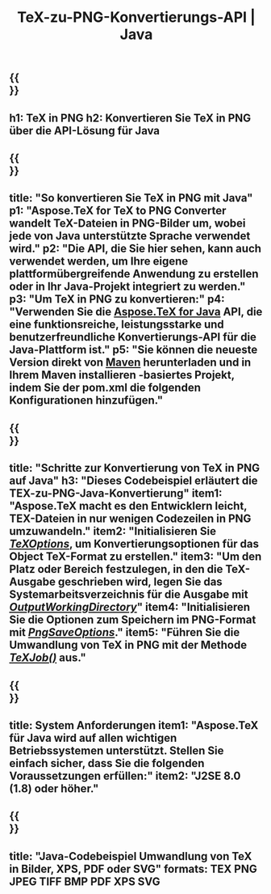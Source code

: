 ﻿---
translation: true
template: /_templates/_conversion-child-java.md
title: TeX-zu-PNG-Konvertierungs-API | Java
description: TeX-zu-PNG-Konvertierungsfunktion. Integrieren Sie diese lokale Java-Bibliothek in Ihr Projekt oder verwenden Sie plattformübergreifende Anwendungen, um TeX in PNG zu konvertieren.
keywords: tex zu png api java, tex2png integrieren
url: /java/conversion/tex-to-png/
family: tex
platformtag: java
feature: conversion
informat: TEX
outformat: PNG
otherformats: BMP TIFF JPEG PDF XPS SVG
---

{{<section banner>}}
---
h1: TeX in PNG
h2: Konvertieren Sie TeX in PNG über die API-Lösung für Java
---

{{<section overview>}}
---
title: "So konvertieren Sie TeX in PNG mit Java"
p1: "Aspose.TeX for TeX to PNG Converter wandelt TeX-Dateien in PNG-Bilder um, wobei jede von Java unterstützte Sprache verwendet wird."
p2: "Die API, die Sie hier sehen, kann auch verwendet werden, um Ihre eigene plattformübergreifende Anwendung zu erstellen oder in Ihr Java-Projekt integriert zu werden."
p3: "Um TeX in PNG zu konvertieren:"
p4: "Verwenden Sie die [Aspose.TeX for Java](https://products.aspose.com/tex/java) API, die eine funktionsreiche, leistungsstarke und benutzerfreundliche Konvertierungs-API für die Java-Plattform ist."
p5: "Sie können die neueste Version direkt von [Maven](https://repository.aspose.com/webapp/#/artifacts/browse/tree/General/repo/com/aspose/aspose-tex) herunterladen und in Ihrem Maven installieren -basiertes Projekt, indem Sie der pom.xml die folgenden Konfigurationen hinzufügen."
---

{{<section feature1>}}
---
title: "Schritte zur Konvertierung von TeX in PNG auf Java"
h3: "Dieses Codebeispiel erläutert die TEX-zu-PNG-Java-Konvertierung"
item1: "Aspose.TeX macht es den Entwicklern leicht, TEX-Dateien in nur wenigen Codezeilen in PNG umzuwandeln."
item2: "Initialisieren Sie [*TeXOptions*](https://reference.aspose.com/tex/java/com.aspose.tex/TeXOptions), um Konvertierungsoptionen für das Object TeX-Format zu erstellen."
item3: "Um den Platz oder Bereich festzulegen, in den die TeX-Ausgabe geschrieben wird, legen Sie das Systemarbeitsverzeichnis für die Ausgabe mit [*OutputWorkingDirectory*](https://reference.aspose.com/tex/java/com.aspose.tex/TeXOptions#getOutputWorkingDirectory--)"
item4: "Initialisieren Sie die Optionen zum Speichern im PNG-Format mit [*PngSaveOptions*](https://reference.aspose.com/tex/java/com.aspose.tex.rendering/PngSaveOptions)."
item5: "Führen Sie die Umwandlung von TeX in PNG mit der Methode [*TeXJob()*](https://reference.aspose.com/tex/java/com.aspose.tex/TeXJob) aus."
---

{{<section feature2>}}
---
title: System Anforderungen
item1: "Aspose.TeX für Java wird auf allen wichtigen Betriebssystemen unterstützt. Stellen Sie einfach sicher, dass Sie die folgenden Voraussetzungen erfüllen:"
item2: "J2SE 8.0 (1.8) oder höher."
---

{{<section widget>}}
---
title: "Java-Codebeispiel Umwandlung von TeX in Bilder, XPS, PDF oder SVG"
formats: TEX PNG JPEG TIFF BMP PDF XPS SVG
---